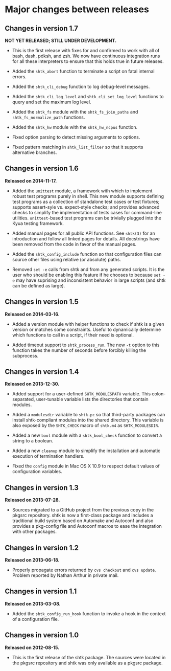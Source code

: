 Major changes between releases
==============================


Changes in version 1.7
----------------------

**NOT YET RELEASED; STILL UNDER DEVELOPMENT.**

* This is the first release with fixes for and confirmed to work with all
  of bash, dash, pdksh, and zsh.  We now have continuous integration runs
  for all these interpreters to ensure that this holds true in future
  releases.

* Added the `shtk_abort` function to terminate a script on fatal internal
  errors.

* Added the `shtk_cli_debug` function to log debug-level messages.

* Added the `shtk_cli_log_level` and `shtk_cli_set_log_level` functions to
  query and set the maximum log level.

* Added the `shtk_fs` module with the `shtk_fs_join_paths` and
  `shtk_fs_normalize_path` functions.

* Added the `shtk_hw` module with the `shtk_hw_ncpus` function.

* Fixed option parsing to detect missing arguments to options.

* Fixed pattern matching in `shtk_list_filter` so that it supports
  alternative branches.


Changes in version 1.6
----------------------

**Released on 2014-11-17.**

* Added the `unittest` module, a framework with which to implement robust
  test programs purely in shell.  This new module supports defining test
  programs as a collection of standalone test cases or test fixtures;
  supports assert-syle vs. expect-style checks; and provides advanced
  checks to simplify the implementation of tests cases for command-line
  utilities.  `unittest`-based test programs can be trivially plugged into
  the Kyua testing framework.

* Added manual pages for all public API functions.  See `shtk(3)` for an
  introduction and follow all linked pages for details.  All docstrings
  have been removed from the code in favor of the manual pages.

* Added the `shtk_config_include` function so that configuration files can
  source other files using relative (or absolute) paths.

* Removed `set -e` calls from shtk and from any generated scripts.  It is
  the user who should be enabling this feature if he chooses to because
  `set -e` may have suprising and inconsistent behavior in large scripts
  (and shtk can be defined as large).


Changes in version 1.5
----------------------

**Released on 2014-03-16.**

* Added a version module with helper functions to check if shtk is a given
  version or matches some constraints.  Useful to dynamically determine
  which functions to call in a script, if their need is optional.

* Added timeout support to `shtk_process_run`.  The new `-t` option to this
  function takes the number of seconds before forcibly killing the
  subprocess.


Changes in version 1.4
----------------------

**Released on 2013-12-30.**

* Added support for a user-defined `SHTK_MODULESPATH` variable.  This
  colon-separated, user-tunable variable lists the directories that contain
  modules.

* Added a `modulesdir` variable to `shtk.pc` so that third-party packages
  can install shtk-compliant modules into the shared directory.  This
  variable is also exposed by the `SHTK_CHECK` macro of `shtk.m4` as
  `SHTK_MODULESDIR`.

* Added a new `bool` module with a `shtk_bool_check` function to convert a
  string to a boolean.

* Added a new `cleanup` module to simplify the installation and automatic
  execution of termination handlers.

* Fixed the `config` module in Mac OS X 10.9 to respect default values of
  configuration variables.


Changes in version 1.3
----------------------

**Released on 2013-07-28.**

* Sources migrated to a GitHub project from the previous copy in the pkgsrc
  repository.  shtk is now a first-class package and includes a traditional
  build system based on Automake and Autoconf and also provides a
  pkg-config file and Autoconf macros to ease the integration with other
  packages.


Changes in version 1.2
----------------------

**Released on 2013-06-18.**

* Properly propagate errors returned by `cvs checkout` and `cvs update`.
  Problem reported by Nathan Arthur in private mail.


Changes in version 1.1
----------------------

**Released on 2013-03-08.**

* Added the `shtk_config_run_hook` function to invoke a hook in the context
  of a configuration file.


Changes in version 1.0
----------------------

**Released on 2012-08-15.**

* This is the first release of the shtk package.  The sources were located
  in the pkgsrc repository and shtk was only available as a pkgsrc package.

